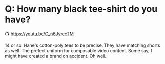 # Q: How many black tee-shirt do you have?

📺 <https://youtu.be/C_n6JyrecTM>

14 or so. Hane's cotton-poly tees to be precise. They have matching
shorts as well. The prefect uniform for composable video content. Some
say, I might have created a brand on accident. Oh well. 
